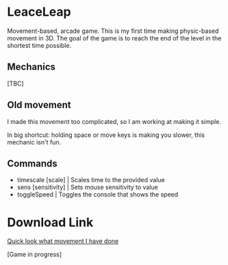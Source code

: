 # LeaceLeap
Movement-based, arcade game. This is my first time making physic-based movement in 3D. The goal of the game is to reach the end of the level in the shortest time possible.

## Mechanics
[TBC]

## Old movement
I made this movement too complicated, so I am working at making it simple.

In big shortcut: holding space or move keys is making you slower, this mechanic isn't fun.


## Commands
 - timescale [scale] | Scales time to the provided value
 - sens [sensitivity] | Sets mouse sensitivity to value
 - toggleSpeed | Toggles the console that shows the speed

# Download Link
[Quick look what movement I have done](https://www.dropbox.com/scl/fi/cm8g3j1eqp8f1nsshenhk/LeaceLeap.zip?rlkey=slu3jhjrt57i5mn0olucv2y1n&st=ct4pgg32&dl=1)

[Game in progress]
